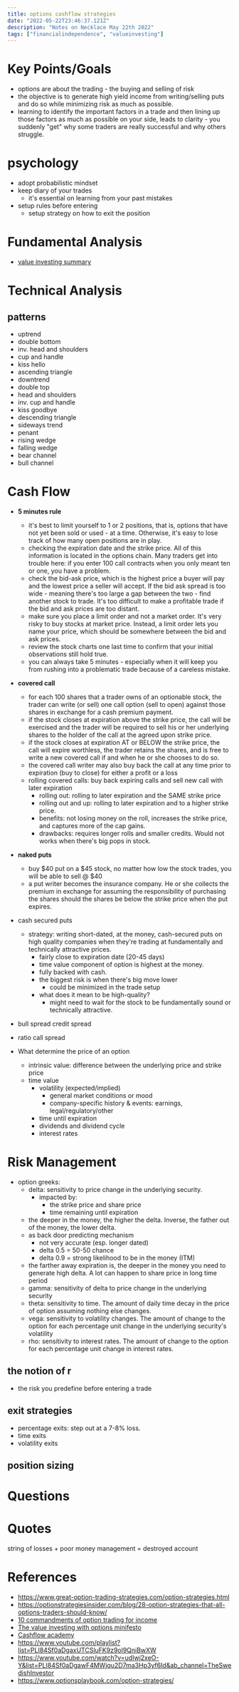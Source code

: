 ```yaml
---
title: options cashflow strategies
date: "2022-05-22T23:46:37.121Z"
description: "Notes on Necklace May 22th 2022"
tags: ["financialindependence", "valueinvesting"]
---
```

# Key Points/Goals
- options are about the trading - the buying and selling of risk
- the objective is to generate high yield income from writing/selling puts and do so while minimizing risk as much as possible.
- learning to identify the important factors in a trade and then lining up those factors as much as possible on your side, leads to clarity - you suddenly "get" why some traders are really successful and why others struggle.

# psychology
- adopt probabilistic mindset
- keep diary of your trades
  - it's essential on learning from your past mistakes
- setup rules before entering
  - setup strategy on how to exit the position

# Fundamental Analysis
- [value investing summary](/value-investing-summary)
  
# Technical Analysis
 
## patterns
- uptrend
- double bottom
- inv. head and shoulders
- cup and handle
- kiss hello
- ascending triangle
- downtrend
- double top
- head and shoulders
- inv. cup and handle
- kiss goodbye
- descending triangle
- sideways trend
- penant
- rising wedge
- falling wedge
- bear channel
- bull channel


# Cash Flow
- **5 minutes rule**
  - it's best to limit yourself to 1 or 2 positions, that is, options that have not yet been sold or used - at a time. Otherwise, it's easy to lose track of how many open positions are in play. 
  - checking the expiration date and the strike price. All of this information is located in the options chain. Many traders get into trouble here: if you enter 100 call contracts when you only meant ten or one, you have a problem.
  - check the bid-ask price, which is the highest price a buyer will pay and the lowest price a seller will accept. If the bid ask spread is too wide - meaning there's too large a gap between the two - find another stock to trade. It's too difficult to make a profitable trade if the bid and ask prices are too distant.
  - make sure you place a limit order and not a market order. It's very risky to buy stocks at market price. Instead, a limit order lets you name your price, which should be somewhere between the bid and ask prices.
  - review the stock charts one last time to confirm that your initial observations still hold true.
  - you can always take 5 minutes - especially when it will keep you from rushing into a problematic trade because of a careless mistake.

- **covered call**
  - for each 100 shares that a trader owns of an optionable stock, the trader can write (or sell) one call option (sell to open) against those shares in exchange for a cash premium payment.
  - if the stock closes at expiration above the strike price, the call will be exercised and the trader will be required to sell his or her underlying shares to the holder of the call at the agreed upon strike price.
  - if the stock closes at expiration AT or BELOW the strike price, the call will expire worthless, the trader retains the shares, and is free to write a new covered call if and when he or she chooses to do so.
  - the covered call writer may also buy back the call at any time prior to expiration (buy to close) for either a profit or a loss
  - rolling covered calls: buy back expiring calls and sell new call with later expiration
    - rolling out: rolling to later expiration and the SAME strike price
    - rolling out and up: rolling to later expiration and to a higher strike price.
    - benefits: not losing money on the roll, increases the strike price, and captures more of the cap gains.
    - drawbacks: requires longer rolls and smaller credits. Would not works when there's big pops in stock.
- **naked puts**
  - buy $40 put on a $45 stock, no matter how low the stock trades, you will be able to sell @ $40
  - a put writer becomes the insurance company. He or she collects the premium in exchange for assuming the responsibility of purchasing the shares should the shares be below the strike price when the put expires.
- cash secured puts
  - strategy: writing short-dated, at the money, cash-secured puts on high quality companies when they're trading at fundamentally and technically attractive prices.
    - fairly close to expiration date (20-45 days)
    - time value component of option is highest at the money.
    - fully backed with cash.
    - the biggest risk is when there's big move lower
      - could be minimized in the trade setup
    - what does it mean to be high-quality?
      - might need to wait for the stock to be fundamentally sound or technically attractive.
- bull spread credit spread
- ratio call spread
- What determine the price of an option
  - intrinsic value: difference between the underlying price and strike price
  - time value
    - volatility (expected/implied)
      - general market conditions or mood
      - company-specific history & events: earnings, legal/regulatory/other
    - time until expiration
    - dividends and dividend cycle
    - interest rates
# Risk Management
- option greeks:
  - delta: sensitivity to price change in the underlying security.
    - impacted by:
      -  the strike price and share price
      -  time remaining until expiration
   -  the deeper in the money, the higher the delta. Inverse, the father out of the money, the lower delta.
   -  as back door predicting mechanism
      -  not very accurate (esp. longer dated)
      -  delta 0.5 = 50-50 chance
      -  delta 0.9 = strong likelihood to be in the money (ITM)
   -  the farther away expiration is, the deeper in the money you need to generate high delta. A lot can happen to share price in long time period
  - gamma: sensitivity of delta to price change in the underlying security
  - theta: sensitivity to time. The amount of daily time decay in the price of option assuming nothing else changes.
  - vega: sensitivity to volatility changes. The amount of change to the option for each percentage unit change in the underlying security's volatility
  - rho: sensitivity to interest rates. The amount of change to the option for each percentage unit change in interest rates.
## the notion of r
- the risk you predefine before entering a trade

## exit strategies
- percentage exits: step out at a 7-8% loss.
- time exits
- volatility exits

## position sizing

# Questions

# Quotes

string of losses + poor money management = destroyed account

# References
- https://www.great-option-trading-strategies.com/option-strategies.html
- https://optionstrategiesinsider.com/blog/28-option-strategies-that-all-options-traders-should-know/
- [10 commandments of option trading for income](./10-Commandments-of-Option-Trading-for-Income.pdf)
- [The value investing with options minifesto](./VIWO-Minifesto.pdf)
- [Cashflow academy](https://thecashflowacademy.com/)
- https://www.youtube.com/playlist?list=PLI84Sf0aDgaxUTCSluFK9z9ol9QniBwXW
- https://www.youtube.com/watch?v=udIwj2xeO-Y&list=PLI84Sf0aDgawF4MWjqu2D7ma3Hp3yf6Id&ab_channel=TheSwedishInvestor
- https://www.optionsplaybook.com/option-strategies/